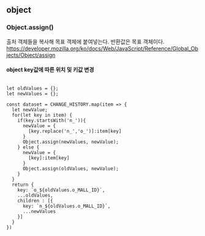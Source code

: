 ## object

### Object.assign()
출처 객체들을 복사해 목표 객체에 붙여넣는다. 반환값은 목표 객체이다. <br/>
https://developer.mozilla.org/ko/docs/Web/JavaScript/Reference/Global_Objects/Object/assign

#### object key값에 따른 위치 및 키값 변경
<pre>
<code>
let oldValues = {};
let newValues = {};

const dataset = CHANGE_HISTORY.map(item => {
  let newValue;
  for(let key in item) {
    if(key.startsWith('n_')){
      newValue = {
        [key.replace('n_','o_')]:item[key]
      }
      Object.assign(newValues, newValue);
    } else {
      newValue = {
        [key]:item[key]
      }
      Object.assign(oldValues, newValue);
    }
  }
  return {
    key: `o_${oldValues.o_MALL_ID}`,
    ...oldValues,
    children : [{
      key: `n_${oldValues.o_MALL_ID}`,
      ...newValues
    }]
  }
})
</code>
</pre>
